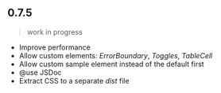 ## 0.7.5
> work in progress

- Improve performance
- Allow custom elements: _ErrorBoundary_, _Toggles_, _TableCell_
- Allow custom sample element instead of the default first
- @use JSDoc
- Extract CSS to a separate _dist_ file
